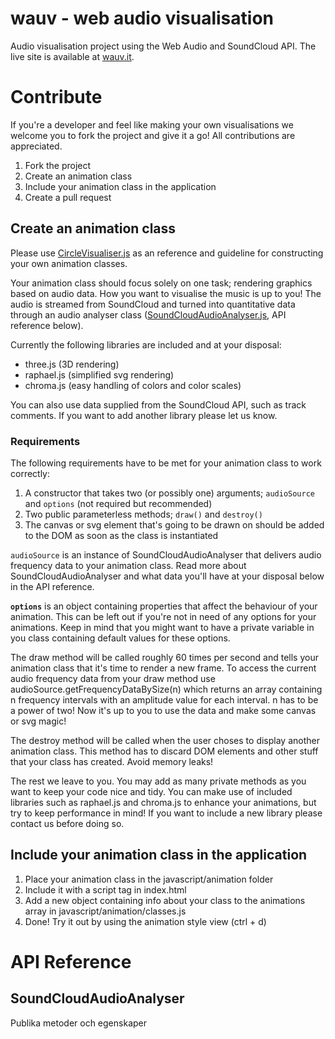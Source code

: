 # wauv - web audio visualisation
Audio visualisation project using the Web Audio and SoundCloud API. The live site is available at [wauv.it](http://wauv.it).

# Contribute
If you're a developer and feel like making your own visualisations we welcome you to fork the project and give it a go! All contributions are appreciated.

1. Fork the project
2. Create an animation class
3. Include your animation class in the application
4. Create a pull request

## Create an animation class
Please use [CircleVisualiser.js](javascript/animation/CircleVisualiser.js) as an reference and guideline for constructing your own animation classes.

Your animation class should focus solely on one task; rendering graphics based on audio data. How you want to visualise the music is up to you! The audio is streamed from SoundCloud and turned into quantitative data through an audio analyser class ([SoundCloudAudioAnalyser.js](javascript/SoundCloudAudioAnalyser.js), API reference below).

Currently the following libraries are included and at your disposal:
* three.js (3D rendering)
* raphael.js (simplified svg rendering)
* chroma.js (easy handling of colors and color scales)

You can also use data supplied from the SoundCloud API, such as track comments. If you want to add another library please let us know.

### Requirements
The following requirements have to be met for your animation class to work correctly:
1. A constructor that takes two (or possibly one) arguments; `audioSource` and `options` (not required but recommended)
2. Two public parameterless methods; `draw()` and `destroy()`
3. The canvas or svg element that's going to be drawn on should be added to the DOM as soon as the class is instantiated

`audioSource` is an instance of SoundCloudAudioAnalyser that delivers audio frequency data to your animation class. Read more about SoundCloudAudioAnalyser and what data you'll have at your disposal below in the API reference.

**`options`** is an object containing properties that affect the behaviour of your animation. This can be left out if you're not in need of any options for your animations. Keep in mind that you might want to have a private variable in you class containing default values for these options.

The draw method will be called roughly 60 times per second and tells your animation class that it's time to render a new frame. To access the current audio frequency data from your draw method use audioSource.getFrequencyDataBySize(n) which returns an array containing n frequency intervals with an amplitude value for each interval. n has to be a power of two! Now it's up to you to use the data and make some canvas or svg magic!

The destroy method will be called when the user choses to display another animation class. This method has to discard DOM elements and other stuff that your class has created. Avoid memory leaks!

The rest we leave to you. You may add as many private methods as you want to keep your code nice and tidy. You can make use of included libraries such as raphael.js and chroma.js to enhance your animations, but try to keep performance in mind! If you want to include a new library please contact us before doing so.

## Include your animation class in the application
1. Place your animation class in the javascript/animation folder
2. Include it with a script tag in index.html
3. Add a new object containing info about your class to the animations array in javascript/animation/classes.js
4. Done! Try it out by using the animation style view (ctrl + d)

# API Reference
## SoundCloudAudioAnalyser
Publika metoder och egenskaper
